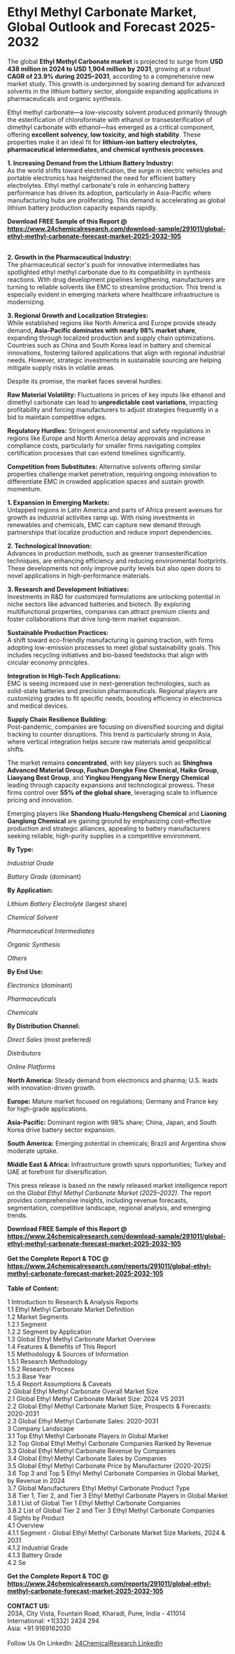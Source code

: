 <h1>Ethyl Methyl Carbonate Market, Global Outlook and Forecast 2025-2032</h1><p>The global <strong>Ethyl Methyl Carbonate market</strong> is projected to surge from <strong>USD 438 million in 2024 to USD 1,904 million by 2031</strong>, growing at a robust <strong>CAGR of 23.9% during 2025–2031</strong>, according to a comprehensive new market study. This growth is underpinned by soaring demand for advanced solvents in the lithium battery sector, alongside expanding applications in pharmaceuticals and organic synthesis.</p><p>Ethyl methyl carbonate—a low-viscosity solvent produced primarily through the esterification of chloroformate with ethanol or transesterification of dimethyl carbonate with ethanol—has emerged as a critical component, offering <strong>excellent solvency, low toxicity, and high stability</strong>. These properties make it an ideal fit for <strong>lithium-ion battery electrolytes, pharmaceutical intermediates, and chemical synthesis processes</strong>.</p><p><strong>1. Increasing Demand from the Lithium Battery Industry:</strong><br>
As the world shifts toward electrification, the surge in electric vehicles and portable electronics has heightened the need for efficient battery electrolytes. Ethyl methyl carbonate's role in enhancing battery performance has driven its adoption, particularly in Asia-Pacific where manufacturing hubs are proliferating. This demand is accelerating as global lithium battery production capacity expands rapidly.</p><div><b>Download FREE Sample of this Report @ 
            <a href="https://www.24chemicalresearch.com/download-sample/291011/global-ethyl-methyl-carbonate-forecast-market-2025-2032-105">
            https://www.24chemicalresearch.com/download-sample/291011/global-ethyl-methyl-carbonate-forecast-market-2025-2032-105</a></b></div><br><p><strong>2. Growth in the Pharmaceutical Industry:</strong><br>
The pharmaceutical sector's push for innovative intermediates has spotlighted ethyl methyl carbonate due to its compatibility in synthesis reactions. With drug development pipelines lengthening, manufacturers are turning to reliable solvents like EMC to streamline production. This trend is especially evident in emerging markets where healthcare infrastructure is modernizing.</p><p><strong>3. Regional Growth and Localization Strategies:</strong><br>
While established regions like North America and Europe provide steady demand, <strong>Asia-Pacific dominates with nearly 98% market share</strong>, expanding through localized production and supply chain optimizations. Countries such as China and South Korea lead in battery and chemical innovations, fostering tailored applications that align with regional industrial needs. However, strategic investments in sustainable sourcing are helping mitigate supply risks in volatile areas.</p><p>Despite its promise, the market faces several hurdles:</p><p><strong>Raw Material Volatility:</strong> Fluctuations in prices of key inputs like ethanol and dimethyl carbonate can lead to <strong>unpredictable cost variations</strong>, impacting profitability and forcing manufacturers to adjust strategies frequently in a bid to maintain competitive edges.</p><p><strong>Regulatory Hurdles:</strong> Stringent environmental and safety regulations in regions like Europe and North America delay approvals and increase compliance costs, particularly for smaller firms navigating complex certification processes that can extend timelines significantly.</p><p><strong>Competition from Substitutes:</strong> Alternative solvents offering similar properties challenge market penetration, requiring ongoing innovation to differentiate EMC in crowded application spaces and sustain growth momentum.</p><p><strong>1. Expansion in Emerging Markets:</strong><br>
Untapped regions in Latin America and parts of Africa present avenues for growth as industrial activities ramp up. With rising investments in renewables and chemicals, EMC can capture new demand through partnerships that localize production and reduce import dependencies.</p><p><strong>2. Technological Innovation:</strong><br>
Advances in production methods, such as greener transesterification techniques, are enhancing efficiency and reducing environmental footprints. These developments not only improve purity levels but also open doors to novel applications in high-performance materials.</p><p><strong>3. Research and Development Initiatives:</strong><br>
Investments in R&amp;D for customized formulations are unlocking potential in niche sectors like advanced batteries and biotech. By exploring multifunctional properties, companies can attract premium clients and foster collaborations that drive long-term market expansion.</p><p><strong>Sustainable Production Practices:</strong><br>
A shift toward eco-friendly manufacturing is gaining traction, with firms adopting low-emission processes to meet global sustainability goals. This includes recycling initiatives and bio-based feedstocks that align with circular economy principles.</p><p><strong>Integration in High-Tech Applications:</strong><br>
EMC is seeing increased use in next-generation technologies, such as solid-state batteries and precision pharmaceuticals. Regional players are customizing grades to fit specific needs, boosting efficiency in electronics and medical devices.</p><p><strong>Supply Chain Resilience Building:</strong><br>
Post-pandemic, companies are focusing on diversified sourcing and digital tracking to counter disruptions. This trend is particularly strong in Asia, where vertical integration helps secure raw materials amid geopolitical shifts.</p><p>The market remains <strong>concentrated</strong>, with key players such as <strong>Shinghwa Advanced Material Group, Fushun Dongke Fine Chemical, Haike Group, Liaoyang Best Group</strong>, and <strong>Yingkou Hengyang New Energy Chemical</strong> leading through capacity expansions and technological prowess. These firms control over <strong>55% of the global share</strong>, leveraging scale to influence pricing and innovation.</p><p>Emerging players like <strong>Shandong Hualu-Hengsheng Chemical</strong> and <strong>Liaoning Ganglong Chemical</strong> are gaining ground by emphasizing cost-effective production and strategic alliances, appealing to battery manufacturers seeking reliable, high-purity supplies in a competitive environment.</p><p><strong>By Type:</strong></p><p><em>Industrial Grade</em></p><p><em>Battery Grade</em> (dominant)</p><p><strong>By Application:</strong></p><p><em>Lithium Battery Electrolyte</em> (largest share)</p><p><em>Chemical Solvent</em></p><p><em>Pharmaceutical Intermediates</em></p><p><em>Organic Synthesis</em></p><p><em>Others</em></p><p><strong>By End Use:</strong></p><p><em>Electronics</em> (dominant)</p><p><em>Pharmaceuticals</em></p><p><em>Chemicals</em></p><p><strong>By Distribution Channel:</strong></p><p><em>Direct Sales</em> (most preferred)</p><p><em>Distributors</em></p><p><em>Online Platforms</em></p><p><strong>North America:</strong> Steady demand from electronics and pharma; U.S. leads with innovation-driven growth.</p><p><strong>Europe:</strong> Mature market focused on regulations; Germany and France key for high-grade applications.</p><p><strong>Asia-Pacific:</strong> Dominant region with 98% share; China, Japan, and South Korea drive battery sector expansion.</p><p><strong>South America:</strong> Emerging potential in chemicals; Brazil and Argentina show moderate uptake.</p><p><strong>Middle East &amp; Africa:</strong> Infrastructure growth spurs opportunities; Turkey and UAE at forefront for diversification.</p><p>This press release is based on the newly released market intelligence report on the <em>Global Ethyl Methyl Carbonate Market (2025–2032)</em>. The report provides comprehensive insights, including revenue forecasts, segmentation, competitive landscape, regional analysis, and emerging trends.</p><div><b>Download FREE Sample of this Report @ 
            <a href="https://www.24chemicalresearch.com/download-sample/291011/global-ethyl-methyl-carbonate-forecast-market-2025-2032-105">
            https://www.24chemicalresearch.com/download-sample/291011/global-ethyl-methyl-carbonate-forecast-market-2025-2032-105</a></b></div><br><div><b>Get the Complete Report & TOC @ 
            <a href="https://www.24chemicalresearch.com/reports/291011/global-ethyl-methyl-carbonate-forecast-market-2025-2032-105">
            https://www.24chemicalresearch.com/reports/291011/global-ethyl-methyl-carbonate-forecast-market-2025-2032-105</a></b></div><br>
            <b>Table of Content:</b><p>1 Introduction to Research & Analysis Reports<br />
 1.1 Ethyl Methyl Carbonate Market Definition<br />
 1.2 Market Segments<br />
 1.2.1 Segment <br />
 1.2.2 Segment by Application<br />
 1.3 Global Ethyl Methyl Carbonate Market Overview<br />
 1.4 Features & Benefits of This Report<br />
 1.5 Methodology & Sources of Information<br />
 1.5.1 Research Methodology<br />
 1.5.2 Research Process<br />
 1.5.3 Base Year<br />
 1.5.4 Report Assumptions & Caveats<br />
2 Global Ethyl Methyl Carbonate Overall Market Size<br />
 2.1 Global Ethyl Methyl Carbonate Market Size: 2024 VS 2031<br />
 2.2 Global Ethyl Methyl Carbonate Market Size, Prospects & Forecasts: 2020-2031<br />
 2.3 Global Ethyl Methyl Carbonate Sales: 2020-2031<br />
3 Company Landscape<br />
 3.1 Top Ethyl Methyl Carbonate Players in Global Market<br />
 3.2 Top Global Ethyl Methyl Carbonate Companies Ranked by Revenue<br />
 3.3 Global Ethyl Methyl Carbonate Revenue by Companies<br />
 3.4 Global Ethyl Methyl Carbonate Sales by Companies<br />
 3.5 Global Ethyl Methyl Carbonate Price by Manufacturer (2020-2025)<br />
 3.6 Top 3 and Top 5 Ethyl Methyl Carbonate Companies in Global Market, by Revenue in 2024<br />
 3.7 Global Manufacturers Ethyl Methyl Carbonate Product Type<br />
 3.8 Tier 1, Tier 2, and Tier 3 Ethyl Methyl Carbonate Players in Global Market<br />
 3.8.1 List of Global Tier 1 Ethyl Methyl Carbonate Companies<br />
 3.8.2 List of Global Tier 2 and Tier 3 Ethyl Methyl Carbonate Companies<br />
4 Sights by Product<br />
 4.1 Overview<br />
 4.1.1 Segment - Global Ethyl Methyl Carbonate Market Size Markets, 2024 & 2031<br />
 4.1.2 Industrial Grade<br />
 4.1.3 Battery Grade<br />
 4.2 Se</p><div><b>Get the Complete Report & TOC @ 
            <a href="https://www.24chemicalresearch.com/reports/291011/global-ethyl-methyl-carbonate-forecast-market-2025-2032-105">
            https://www.24chemicalresearch.com/reports/291011/global-ethyl-methyl-carbonate-forecast-market-2025-2032-105</a></b></div><br><b>CONTACT US:</b><br>
            203A, City Vista, Fountain Road, Kharadi, Pune, India - 411014<br>
            International: +1(332) 2424 294<br>
            Asia: +91 9169162030 <br><br>
            Follow Us On LinkedIn: <a href="https://www.linkedin.com/company/24chemicalresearch/">24ChemicalResearch LinkedIn</a>